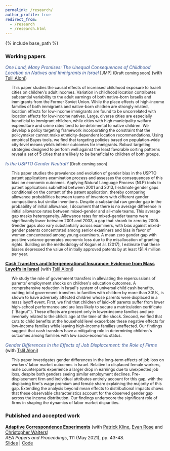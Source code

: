 ```yaml
---
permalink: /research/
author_profile: true
redirect_from:
  - /research
  - /research.html
---
```


{% include base_path %}


### Working papers


<span style="color:#3b5998">*One Land, Many Promises: The Unequal Consequences of Childhood Location on Natives and Immigrants in Israel*  </span> <font size="-1">[JMP]</font> <span style="font-size: 0.9em;">(Draft coming soon)</span> (with [Tslil Aloni](https://sites.google.com/view/tslil-aloni/home?authuser=0)) 

<span class="indented-text" style="font-size: 0.9em;">
<div style="margin-left: 20px;">
This paper studies the causal effects of increased childhood exposure to Israeli cities on children's adult incomes. Variation in childhood location contributes substantial variability to the adult earnings of both native-born Israelis and immigrants from the Former Soviet Union. While the place effects of high-income families of both immigrants and native-born children are strongly related, location effects for low-income immigrants are found to be uncorrelated with location effects for low-income natives. Large, diverse cities are especially beneficial to immigrant children, while cities with high municipality welfare expenditure and crime rates tend to be detrimental to native children. We develop a policy targeting framework incorporating the constraint that the policymaker cannot make ethnicity-dependent location recommendations. Using empirical Bayes tools, we find that targeting policies based on population-wide city-level means yields inferior outcomes for immigrants. Robust targeting strategies designed to perform well against the least favorable sorting patterns reveal a set of 5 cities that are likely to be beneficial to children of both groups.
</div>
</span>

<span style="color:#3b5998">*Is the USPTO Gender Neutral?*</span> <span style="font-size: 0.9em;">(Draft coming soon)</span>

<span class="indented-text" style="font-size: 0.9em;">
<div style="margin-left: 20px;">
This paper studies the prevalence and evolution of gender bias in the USPTO patent applications examination process and assesses the consequences of this bias on economic outcomes. Applying Natural Language Process (NLP) tools to patent applications submitted between 2001 and 2013, I estimate gender gaps conditional on the content of the patent application, thereby comparing allowance probabilities between teams of inventors with different gender compositions but similar inventions. Despite a substantial raw gender gap in the probability of initial allowance, I document that there is no average difference in initial allowance rates between mixed-gender and all-male teams.  This average gap masks heterogeneity. Allowance rates for mixed-gender teams were significantly lower between 2001 and 2003, a gap that shrank to zero by 2005. Gender gaps also vary substantially across examiners, with bias against mixed-gender patents concentrated among senior examiners and bias in favor of women concentrated among young examiners. A mean zero gender gap with positive variance generates economic loss due to the misallocation of granting rights. Building on the methodology of Kogan et al. (2017), I estimate that these biases depressed the value of initially approved patents by at least \$1.4 million per year.
</div>
</span>

<span style="color:#3b5998">[**Cash Transfers and Intergenerational Insurance: Evidence from Mass Layoffs in Israel**](/files/Jobloss_children_reform.pdf)</span> (with [Tslil Aloni](https://sites.google.com/view/tslil-aloni/home?authuser=0)) 

<span class="indented-text" style="font-size: 0.9em;">
<div style="margin-left: 20px;">
We study the role of government transfers in alleviating the repercussions of parents' employment shocks on children's education outcomes. A comprehensive reduction in Israel's system of universal child cash benefits, cutting total government transfers to families with children by more than 30\%, is shown to have adversely affected children whose parents were displaced in a mass layoff event. First, we find that children of laid-off parents suffer from lower high-school performance and are less likely to secure a matriculation certificate (``Bagrut''). These effects are present only in lower-income families and are inversely related to the child’s age at the time of the shock. Second, we find that cuts to child benefits at the household level exacerbate these negative effects for low-income families while leaving high-income families unaffected. Our findings suggest that cash transfers have a mitigating role in determining children's outcomes among families with low socio-economic status. 
</div>
</span>

<span style="color:#3b5998">*Gender Differences in the Effects of Job Displacement: the Role of Firms*</span> (with [Tslil Aloni](https://sites.google.com/view/tslil-aloni/home?authuser=0)) 

<span class="indented-text" style="font-size: 0.9em;">
<div style="margin-left: 20px;">
This paper investigates gender differences in the long-term effects of job loss on workers' labor market outcomes in Israel. Relative to displaced female workers, male counterparts experience a larger drop in earnings due to unexpected job loss, despite both genders seeing similar employment declines. Pre-displacement firm and individual attributes entirely account for this gap, with the displacing firm's wage premium and female share explaining the majority of this gap. Extending the analysis beyond mean effects to distributional impacts shows that these observable characteristics account for the observed gender gap across the income distribution. Our findings underscore the significant role of firms in shaping the dynamics of labor market disparities.
</div>
</span>







<!--- 
### Work in progress
<span style="color:#3b5998">*The Socio-Economic Effects of Large-Scale Subsidized Housing Program*</span> (with [Felipe Lobel](http://felipelobel.com/#home) and [Winnie van Dijk](https://sites.google.com/site/winnielillianvandijk/))]) 


**Head to the Foxes or Tail to the Lions? The Importance of Childhood Relative Earnings** (with [Tslil Aloni](https://sites.google.com/view/tslil-aloni/home?authuser=0) and 
[Tom Zohar](https://web.stanford.edu/~tzohar/))

}
-->

### Published and accepted work

[**Adaptive Correspondence Experiments**](https://eml.berkeley.edu/~pkline/papers/skynet.pdf) (with [Patrick Kline](https://eml.berkeley.edu/~pkline/), [Evan Rose](https://ekrose.github.io/) and [Christopher Walters](https://eml.berkeley.edu/~crwalters/))   
*AEA Papers and Proceedings*, 111 (May 2021), pp. 43-48. \
[Slides](/files/AdaptiveCorrespondenceExperiments_Slides.pdf) | [Code](/files/AdaptiveCorrespondenceExperiments_code.zip) 


